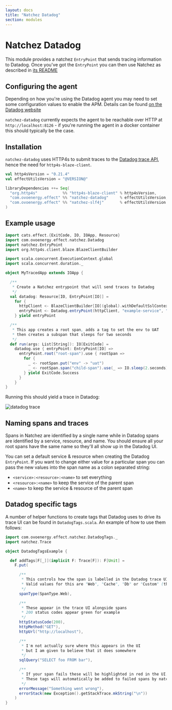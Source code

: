 ```yaml
---
layout: docs
title: "Natchez Datadog"
section: modules
---
```


# Natchez Datadog

This module provides a natchez `EntryPoint` that sends tracing information to Datadog.
Once you've got the `EntryPoint` you can then use Natchez as described in [its README](https://github.com/tpolecat/natchez/blob/master/README.md)

## Configuring the agent

Depending on how you're using the Datadog agent you may need to set some configuration values
to enable the APM. Details can be found [on the Datadog website](https://docs.datadoghq.com/tracing/send_traces/)

`natchez-datadog` currently expects the agent to be reachable over HTTP at `http://localhost:8126` - if you're running the 
agent in a docker container this should typically be the case.

## Installation

`natchez-datadog` uses HTTP4s to submit traces to the [Datadog trace API](https://docs.datadoghq.com/api/v1/tracing/), hence the need for `http4s-blaze-client`.

```scala
val http4sVersion = "0.21.4"
val effectUtilsVersion = "@VERSION@"

libraryDependencies ++= Seq(
  "org.http4s"           %% "http4s-blaze-client" % http4sVersion,
  "com.ovoenergy.effect" %% "natchez-datadog"     % effectUtilsVersion,
  "com.ovoenergy.effect" %% "natchez-slf4j"       % effectUtilsVersion
)
```

## Example usage

```scala mdoc
import cats.effect.{ExitCode, IO, IOApp, Resource}
import com.ovoenergy.effect.natchez.Datadog
import natchez.EntryPoint
import org.http4s.client.blaze.BlazeClientBuilder

import scala.concurrent.ExecutionContext.global
import scala.concurrent.duration._

object MyTracedApp extends IOApp {

  /**
   * Create a Natchez entrypoint that will send traces to Datadog
   */
  val datadog: Resource[IO, EntryPoint[IO]] =
    for {
      httpClient <- BlazeClientBuilder[IO](global).withDefaultSslContext.resource
      entryPoint <- Datadog.entryPoint(httpClient, "example-service", "example-resource")
    } yield entryPoint

  /**
   * This app creates a root span, adds a tag to set the env to UAT
   * then creates a subspan that sleeps for two seconds
   */
  def run(args: List[String]): IO[ExitCode] =
    datadog.use { entryPoint: EntryPoint[IO] =>
      entryPoint.root("root-span").use { rootSpan =>
        for {
          _ <- rootSpan.put("env" -> "uat")
          _ <- rootSpan.span("child-span").use(_ => IO.sleep(2.seconds))
        } yield ExitCode.Success
      }
    }
}
```

Running this should yield a trace in Datadog:

![datadog trace]({{site.baseurl}}/img/example-service-trace.png)

## Naming spans and traces

Spans in Natchez are identified by a single name while in Datadog spans are identified by a service, resource, and name.
You should ensure all your root spans have the same name so they'll all show up in the Datadog UI.

You can set a default service & resource when creating the Datadog `EntryPoint`. If you want to change either value
for a particular span you can pass the new values into the span name as a colon separated string:

- `<service>:<resource>:<name>` to set everything
- `<resource>:<name>` to keep the service of the parent span
- `<name>` to keep the service & resource of the parent span

## Datadog specific tags

A number of helper functions to create tags that Datadog uses to drive its trace UI can be found in `DatadogTags.scala`. 
An example of how to use them follows:

```scala
import com.ovoenergy.effect.natchez.DatadogTags._
import natchez.Trace

object DatadogTagsExample {

  def addTags[F[_]](implicit F: Trace[F]): F[Unit] =
    F.put(

      /**
       * This controls how the span is labelled in the Datadog trace UI
       * Valid values for this are "Web", "Cache", "Db" or "Custom" (the default)
       */
      spanType(SpanType.Web),

      /**
       * These appear in the trace UI alongside spans
       * 200 status codes appear green for example
       */
      httpStatusCode(200),
      httpMethod("GET"),
      httpUrl("http://localhost"),

      /**
       * I'm not actually sure where this appears in the UI
       * but I am given to believe that it does somewhere
       */
      sqlQuery("SELECT foo FROM bar"),

      /**
       * If your span fails these will be highlighted in red in the UI. 
       * These tags will automatically be added to failed spans by natchez-datadog.
       */
      errorMessage("Something went wrong"),
      errorStack(new Exception().getStackTrace.mkString("\n"))
    )
}
```




